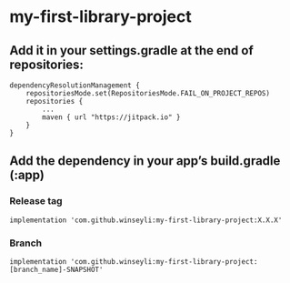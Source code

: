 # my-first-library-project

## Add it in your settings.gradle at the end of repositories:

```
dependencyResolutionManagement {
    repositoriesMode.set(RepositoriesMode.FAIL_ON_PROJECT_REPOS)
    repositories {
        ...
        maven { url "https://jitpack.io" }
    }
}
```

## Add the dependency in your app’s build.gradle (:app)

### Release tag
```
implementation 'com.github.winseyli:my-first-library-project:X.X.X'
```

### Branch
```
implementation 'com.github.winseyli:my-first-library-project:[branch_name]-SNAPSHOT'
```
